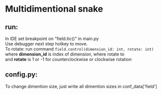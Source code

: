 # Multidimentional snake  
## run:
In IDE set breakpoint on "field.tic()" in main.py  
Use debugger next step hotkey to move.  
To rotate: run command `field.control(dimension_id: int, rotate: int)`  
where **dimension_id** is index of dimension, where rotate to  
and **rotate** is 1 or -1 for counterclockwise or clockwise rotation  
  
## config.py:  
To change dimention size, just write all dimention sizes in conf_data['field']  
